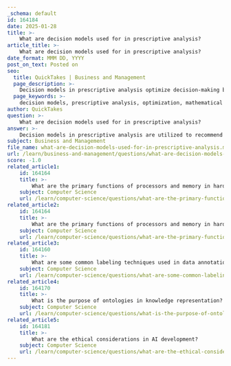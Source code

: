 ```yaml
---
_schema: default
id: 164184
date: 2025-01-28
title: >-
    What are decision models used for in prescriptive analysis?
article_title: >-
    What are decision models used for in prescriptive analysis?
date_format: MMM DD, YYYY
post_on_text: Posted on
seo:
  title: QuickTakes | Business and Management
  page_description: >-
    Decision models in prescriptive analysis optimize decision-making by providing mathematical representations of business problems, incorporating uncertainties, and offering actionable recommendations to improve outcomes.
  page_keywords: >-
    decision models, prescriptive analysis, optimization, mathematical representation, uncertainties, actionable recommendations, operations research, human biases, data-driven insights
author: QuickTakes
question: >-
    What are decision models used for in prescriptive analysis?
answer: >-
    Decision models in prescriptive analysis are utilized to recommend specific actions or decisions that can lead to optimal outcomes based on various factors and constraints. These models are integral to prescriptive analytics, which combines data, advanced algorithms, and mathematical modeling to guide decision-makers in achieving desired results.\n\nHere are the key roles of decision models in prescriptive analysis:\n\n1. **Optimization of Decisions**: Decision models help identify the best possible choices by analyzing historical data, real-time inputs, and predictive models. They take into account multiple objectives and constraints, allowing organizations to optimize their decision-making processes.\n\n2. **Mathematical Representation**: These models serve as mathematical representations of business problems, enabling the use of optimization algorithms to solve complex issues. For instance, they can be used to determine the ideal stock levels in supply chain management or allocate resources effectively in healthcare settings.\n\n3. **Incorporation of Uncertainties**: Decision models consider uncertainties and trade-offs, which are crucial for making informed decisions in dynamic environments. This allows organizations to prepare for various scenarios and mitigate risks.\n\n4. **Actionable Recommendations**: By analyzing data and predicting future outcomes, decision models provide actionable insights that guide decision-makers on the best courses of action. This is particularly useful in strategic planning and operational efficiency.\n\n5. **Integration with Operations Research**: Prescriptive analytics leverages techniques from operations research, which combines mathematics, computer science, and management principles. This interdisciplinary approach enhances the effectiveness of decision models in solving real-world business problems.\n\n6. **Addressing Human Biases**: Well-designed decision models can help mitigate human biases that may affect decision-making. By relying on data-driven insights, organizations can make more objective and rational choices.\n\nIn summary, decision models in prescriptive analysis are essential for optimizing decision-making, providing actionable recommendations, and addressing uncertainties, ultimately leading to improved business outcomes.
subject: Business and Management
file_name: what-are-decision-models-used-for-in-prescriptive-analysis.md
url: /learn/business-and-management/questions/what-are-decision-models-used-for-in-prescriptive-analysis
score: -1.0
related_article1:
    id: 164164
    title: >-
        What are the primary functions of processors and memory in hardware components?
    subject: Computer Science
    url: /learn/computer-science/questions/what-are-the-primary-functions-of-processors-and-memory-in-hardware-components
related_article2:
    id: 164164
    title: >-
        What are the primary functions of processors and memory in hardware components?
    subject: Computer Science
    url: /learn/computer-science/questions/what-are-the-primary-functions-of-processors-and-memory-in-hardware-components
related_article3:
    id: 164160
    title: >-
        What are some common labeling techniques used in data annotation?
    subject: Computer Science
    url: /learn/computer-science/questions/what-are-some-common-labeling-techniques-used-in-data-annotation
related_article4:
    id: 164170
    title: >-
        What is the purpose of ontologies in knowledge representation?
    subject: Computer Science
    url: /learn/computer-science/questions/what-is-the-purpose-of-ontologies-in-knowledge-representation
related_article5:
    id: 164181
    title: >-
        What are the ethical considerations in AI development?
    subject: Computer Science
    url: /learn/computer-science/questions/what-are-the-ethical-considerations-in-ai-development
---
```


&nbsp;